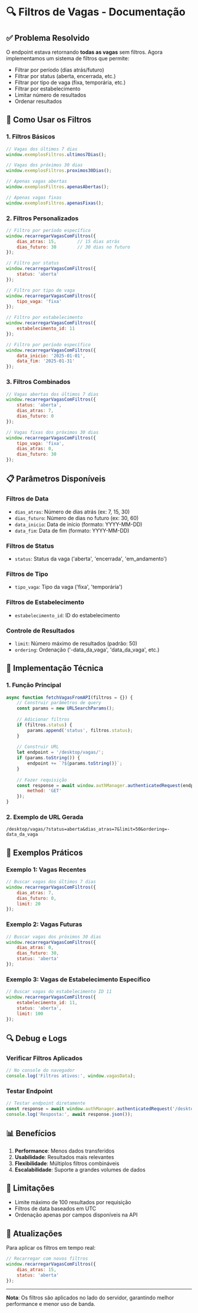 # 🔍 Filtros de Vagas - Documentação

## ✅ Problema Resolvido

O endpoint estava retornando **todas as vagas** sem filtros. Agora implementamos um sistema de filtros que permite:

- Filtrar por período (dias atrás/futuro)
- Filtrar por status (aberta, encerrada, etc.)
- Filtrar por tipo de vaga (fixa, temporária, etc.)
- Filtrar por estabelecimento
- Limitar número de resultados
- Ordenar resultados

## 🚀 Como Usar os Filtros

### 1. **Filtros Básicos**

```javascript
// Vagas dos últimos 7 dias
window.exemplosFiltros.ultimos7Dias();

// Vagas dos próximos 30 dias
window.exemplosFiltros.proximos30Dias();

// Apenas vagas abertas
window.exemplosFiltros.apenasAbertas();

// Apenas vagas fixas
window.exemplosFiltros.apenasFixas();
```

### 2. **Filtros Personalizados**

```javascript
// Filtro por período específico
window.recarregarVagasComFiltros({
    dias_atras: 15,        // 15 dias atrás
    dias_futuro: 30        // 30 dias no futuro
});

// Filtro por status
window.recarregarVagasComFiltros({
    status: 'aberta'
});

// Filtro por tipo de vaga
window.recarregarVagasComFiltros({
    tipo_vaga: 'fixa'
});

// Filtro por estabelecimento
window.recarregarVagasComFiltros({
    estabelecimento_id: 11
});

// Filtro por período específico
window.recarregarVagasComFiltros({
    data_inicio: '2025-01-01',
    data_fim: '2025-01-31'
});
```

### 3. **Filtros Combinados**

```javascript
// Vagas abertas dos últimos 7 dias
window.recarregarVagasComFiltros({
    status: 'aberta',
    dias_atras: 7,
    dias_futuro: 0
});

// Vagas fixas dos próximos 30 dias
window.recarregarVagasComFiltros({
    tipo_vaga: 'fixa',
    dias_atras: 0,
    dias_futuro: 30
});
```

## 📋 Parâmetros Disponíveis

### Filtros de Data
- `dias_atras`: Número de dias atrás (ex: 7, 15, 30)
- `dias_futuro`: Número de dias no futuro (ex: 30, 60)
- `data_inicio`: Data de início (formato: YYYY-MM-DD)
- `data_fim`: Data de fim (formato: YYYY-MM-DD)

### Filtros de Status
- `status`: Status da vaga ('aberta', 'encerrada', 'em_andamento')

### Filtros de Tipo
- `tipo_vaga`: Tipo da vaga ('fixa', 'temporária')

### Filtros de Estabelecimento
- `estabelecimento_id`: ID do estabelecimento

### Controle de Resultados
- `limit`: Número máximo de resultados (padrão: 50)
- `ordering`: Ordenação ('-data_da_vaga', 'data_da_vaga', etc.)

## 🔧 Implementação Técnica

### 1. **Função Principal**
```javascript
async function fetchVagasFromAPI(filtros = {}) {
    // Construir parâmetros de query
    const params = new URLSearchParams();
    
    // Adicionar filtros
    if (filtros.status) {
        params.append('status', filtros.status);
    }
    
    // Construir URL
    let endpoint = '/desktop/vagas/';
    if (params.toString()) {
        endpoint += `?${params.toString()}`;
    }
    
    // Fazer requisição
    const response = await window.authManager.authenticatedRequest(endpoint, {
        method: 'GET'
    });
}
```

### 2. **Exemplo de URL Gerada**
```
/desktop/vagas/?status=aberta&dias_atras=7&limit=50&ordering=-data_da_vaga
```

## 🎯 Exemplos Práticos

### Exemplo 1: Vagas Recentes
```javascript
// Buscar vagas dos últimos 7 dias
window.recarregarVagasComFiltros({
    dias_atras: 7,
    dias_futuro: 0,
    limit: 20
});
```

### Exemplo 2: Vagas Futuras
```javascript
// Buscar vagas dos próximos 30 dias
window.recarregarVagasComFiltros({
    dias_atras: 0,
    dias_futuro: 30,
    status: 'aberta'
});
```

### Exemplo 3: Vagas de Estabelecimento Específico
```javascript
// Buscar vagas do estabelecimento ID 11
window.recarregarVagasComFiltros({
    estabelecimento_id: 11,
    status: 'aberta',
    limit: 100
});
```

## 🔍 Debug e Logs

### Verificar Filtros Aplicados
```javascript
// No console do navegador
console.log('Filtros ativos:', window.vagasData);
```

### Testar Endpoint
```javascript
// Testar endpoint diretamente
const response = await window.authManager.authenticatedRequest('/desktop/vagas/?status=aberta&limit=10');
console.log('Resposta:', await response.json());
```

## 📊 Benefícios

1. **Performance**: Menos dados transferidos
2. **Usabilidade**: Resultados mais relevantes
3. **Flexibilidade**: Múltiplos filtros combináveis
4. **Escalabilidade**: Suporte a grandes volumes de dados

## 🚨 Limitações

- Limite máximo de 100 resultados por requisição
- Filtros de data baseados em UTC
- Ordenação apenas por campos disponíveis na API

## 🔄 Atualizações

Para aplicar os filtros em tempo real:

```javascript
// Recarregar com novos filtros
window.recarregarVagasComFiltros({
    dias_atras: 15,
    status: 'aberta'
});
```

---

**Nota**: Os filtros são aplicados no lado do servidor, garantindo melhor performance e menor uso de banda.
